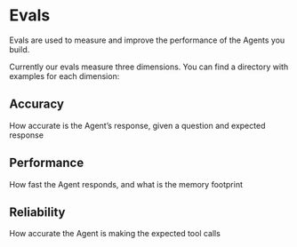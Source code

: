 # Evals

Evals are used to measure and improve the performance of the Agents you build.

Currently our evals measure three dimensions. You can find a directory with examples for each dimension:

## Accuracy
How accurate is the Agent’s response, given a question and expected response

## Performance
How fast the Agent responds, and what is the memory footprint

## Reliability
How accurate the Agent is making the expected tool calls

